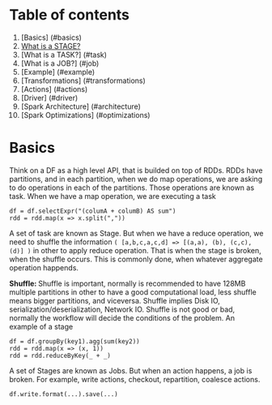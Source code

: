 # Table of contents
1. [Basics] (#basics)
2. [What is a STAGE?](#stage)
3. [What is a TASK?] (#task)
4. [What is a JOB?] (#job)
5. [Example] (#example)
6. [Transformations] (#transformations)
7. [Actions] (#actions)
8. [Driver] (#driver)
9. [Spark Architecture] (#architecture)
10. [Spark Optimizations] (#optimizations)

# Basics <a name="basics"></a>
Think on a DF as a high level API, that is builded on top of RDDs.
RDDs have partitions, and in each partition, when we do map operations, we are asking to do operations in each of the partitions.
Those operations are known as task. When we have a map operation, we are executing a task
```
df = df.selectExpr("(columA + columB) AS sum")
rdd = rdd.map(x => x.split(","))
```
A set of task are known as Stage. But when we have a reduce operation, we need to shuffle the information
```( [a,b,c,a,c,d] => [(a,a), (b), (c,c), (d)] )``` in other to apply reduce operation. That is when the stage is broken, when the shuffle occurs.
This is commonly done, when whatever aggregate operation happends.

<b>Shuffle: </b> Shuffle is important, normally is recommended to have 128MB multiple partitions in other to have a good computational load, 
less shuffle means bigger partitions, and viceversa. Shuffle implies Disk IO, serialization/deserialization, Network IO. Shuffle is not good or bad, normally
the workflow will decide the conditions of the problem. An example of a stage

```
df = df.groupBy(key1).agg(sum(key2))
rdd = rdd.map(x => (x, 1))
rdd = rdd.reduceByKey(_ + _)
```

A set of Stages are known as Jobs. But when an action happens, a job is broken. For example, write actions, checkout, repartition, coalesce actions.
```
df.write.format(...).save(...)
```

  
